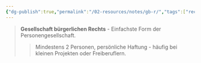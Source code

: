 ```yaml
---
{"dg-publish":true,"permalink":"/02-resources/notes/gb-r/","tags":["rechtsformen/personengesellschaft","wirtschaft/bwl"],"noteIcon":"","updated":"2025-09-27T01:32:45.000+02:00"}
---
```


>**Gesellschaft bürgerlichen Rechts** - Einfachste Form der Personengesellschaft.
>>Mindestens 2 Personen, persönliche Haftung - häufig bei kleinen Projekten oder Freiberuflern.